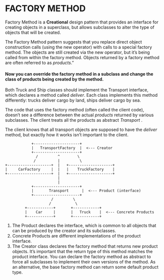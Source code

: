 # FACTORY METHOD

Factory Method is a **Creational** design pattern that provides an interface for creating objects in a superclass, 
but allows subclasses to alter the type of objects that will be created.

The Factory Method pattern suggests that you replace direct object construction calls (using the new operator) 
with calls to a special factory method. 
The objects are still created via the new operator, but it’s being called from within the factory method. 
Objects returned by a factory method are often referred to as _products_.”

#### Now you can override the factory method in a subclass and change the class of products being created by the method.

Both Truck and Ship classes should implement the Transport interface, which declares a method called _deliver_.
Each class implements this method differently: trucks deliver cargo by land, ships deliver cargo by sea.

The code that uses the factory method (often called the client code),
doesn’t see a difference between the actual _products_ returned by various subclasses. 
The client treats all the products as abstract _Transport_ .

The client knows that all transport objects are supposed to have the _deliver_ method,
but exactly how it works isn’t important to the client.

```
            +---------------------+
            |   TransportFactory  |  <--- Creator
            +---------------------+
              /         ^        \
             /          |         \
+--------------------+  |   +--------------------+
|     CarFactory     |  |   |    TruckFactory    |
+--------------------+  |   +--------------------+
                        |
                        |
            +---------------------+
            |       Transport      |  <--- Product (interface)
            +---------------------+
                     /         \
                    /           \
         +------------+       +------------+
         |    Car     |       |   Truck    |  <--- Concrete Products
         +------------+       +------------+
```


1. The Product declares the interface, which is common to all 
   objects that can be produced by the creator and its subclasses.
2. Concrete Products are different implementations of the product interface.
3. The Creator class declares the factory method that returns new product objects. 
It’s important that the return type of this method matches the product interface. 
You can declare the factory method as abstract to force all subclasses to implement their own versions of the method. 
As an alternative, the base factory method can return some default product type.

